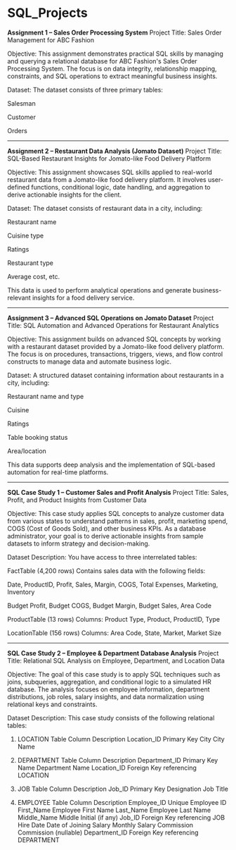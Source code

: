 # SQL_Projects

**Assignment 1 – Sales Order Processing System**
Project Title:
Sales Order Management for ABC Fashion

Objective:
This assignment demonstrates practical SQL skills by managing and querying a relational database for ABC Fashion's Sales Order Processing System. The focus is on data integrity, relationship mapping, constraints, and SQL operations to extract meaningful business insights.

Dataset:
The dataset consists of three primary tables:

Salesman

Customer

Orders

-----

**Assignment 2 – Restaurant Data Analysis (Jomato Dataset)**
Project Title:
SQL-Based Restaurant Insights for Jomato-like Food Delivery Platform

Objective:
This assignment showcases SQL skills applied to real-world restaurant data from a Jomato-like food delivery platform. It involves user-defined functions, conditional logic, date handling, and aggregation to derive actionable insights for the client.

Dataset:
The dataset consists of restaurant data in a city, including:

Restaurant name

Cuisine type

Ratings

Restaurant type

Average cost, etc.

This data is used to perform analytical operations and generate business-relevant insights for a food delivery service.

-----

**Assignment 3 – Advanced SQL Operations on Jomato Dataset**
Project Title:
SQL Automation and Advanced Operations for Restaurant Analytics

Objective:
This assignment builds on advanced SQL concepts by working with a restaurant dataset provided by a Jomato-like food delivery platform. The focus is on procedures, transactions, triggers, views, and flow control constructs to manage data and automate business logic.

Dataset:
A structured dataset containing information about restaurants in a city, including:

Restaurant name and type

Cuisine

Ratings

Table booking status

Area/location

This data supports deep analysis and the implementation of SQL-based automation for real-time platforms.


----


**SQL Case Study 1 – Customer Sales and Profit Analysis**
Project Title:
Sales, Profit, and Product Insights from Customer Data

Objective:
This case study applies SQL concepts to analyze customer data from various states to understand patterns in sales, profit, marketing spend, COGS (Cost of Goods Sold), and other business KPIs. As a database administrator, your goal is to derive actionable insights from sample datasets to inform strategy and decision-making.

Dataset Description:
You have access to three interrelated tables:

FactTable (4,200 rows)
Contains sales data with the following fields:

Date, ProductID, Profit, Sales, Margin, COGS, Total Expenses, Marketing, Inventory

Budget Profit, Budget COGS, Budget Margin, Budget Sales, Area Code

ProductTable (13 rows)
Columns: Product Type, Product, ProductID, Type

LocationTable (156 rows)
Columns: Area Code, State, Market, Market Size


----


**SQL Case Study 2 – Employee & Department Database Analysis**
Project Title:
Relational SQL Analysis on Employee, Department, and Location Data

Objective:
The goal of this case study is to apply SQL techniques such as joins, subqueries, aggregation, and conditional logic to a simulated HR database. The analysis focuses on employee information, department distributions, job roles, salary insights, and data normalization using relational keys and constraints.

Dataset Description:
This case study consists of the following relational tables:

1. LOCATION Table
Column	Description
Location_ID	Primary Key
City	City Name

2. DEPARTMENT Table
Column	Description
Department_ID	Primary Key
Name	Department Name
Location_ID	Foreign Key referencing LOCATION

3. JOB Table
Column	Description
Job_ID	Primary Key
Designation	Job Title

4. EMPLOYEE Table
Column	Description
Employee_ID	Unique Employee ID
First_Name	Employee First Name
Last_Name	Employee Last Name
Middle_Name	Middle Initial (if any)
Job_ID	Foreign Key referencing JOB
Hire Date	Date of Joining
Salary	Monthly Salary
Commission	Commission (nullable)
Department_ID	Foreign Key referencing DEPARTMENT
